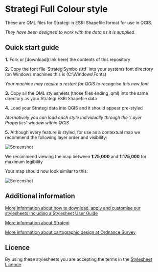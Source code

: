 # Strategi Full Colour style

These are QML files for Strategi in ESRI Shapefile format for use in QGIS.

*They have been designed to work with the data as it is supplied.*

## Quick start guide

**1.**  Fork or [download](link here) the contents of this repository

**2.**  Copy the font file 'StrategiSymbols.ttf' into your systems font directory (on Windows machines this is (C:\Windows\Fonts)

*Your machine may require a restart for QGIS to recognise this new font*

**3.**  Copy all the QML stylesheets (those files ending .qml) into the same directory as your Strategi ESRI Shapefile data

**4.**  Load your Strategi data into QGIS and it should appear pre-styled

*Aternatively you can load each style individually through the 'Layer Properties' window within QGIS*

**5.**  Although every feature is styled, for use as a contextual map we recommend the following layer order and visibility:

  ![Screenshot](https://github.com/OrdnanceSurvey/Strategi-stylesheets/raw/master/ESRI%20Shapefile%20stylesheets/QGIS%20stylesheets%20(QML)/Full%20Colour%20style/images/Strat_layer_order.PNG "Recommended layer order for Strategi")

We recommend viewing the map between **1:75,000** and **1:175,000** for maximum legibility

Your map should now look similar to this: 

  ![Screenshot](https://github.com/OrdnanceSurvey/Strategi-stylesheets/raw/master/ESRI%20Shapefile%20stylesheets/QGIS%20stylesheets%20(QML)/Full%20Colour%20style/images/Strat_FC_screenshot.PNG "Screenshot of Strategi at 1:125,000")

## Additional information

[More information about how to download, apply and customise our stylesheets including a Stylesheet User Guide](http://www.ordnancesurvey.co.uk/resources/carto-design/cartographic-stylesheets.html)

[More information about Strategi](http://www.ordnancesurvey.co.uk/business-and-government/products/strategi.html)

[More information about cartographic design at Ordnance Survey](https://www.ordnancesurvey.co.uk/resources/carto-design/)

## Licence

By using these stylesheets you are accepting the terms in the [Stylesheet Licence](http://www.ordnancesurvey.co.uk/docs/licences/stylesheet-licence-v2.pdf)